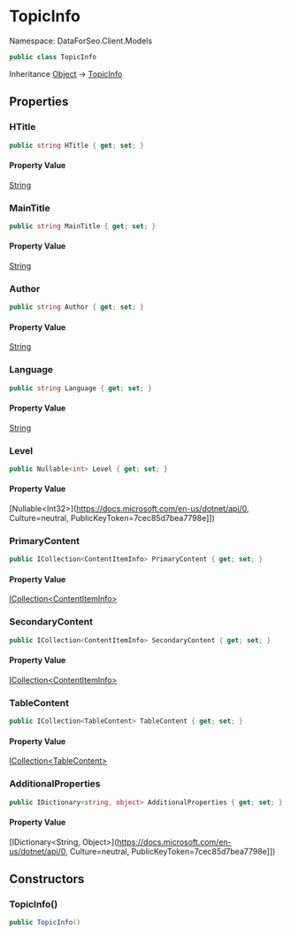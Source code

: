 # TopicInfo

Namespace: DataForSeo.Client.Models

```csharp
public class TopicInfo
```

Inheritance [Object](https://docs.microsoft.com/en-us/dotnet/api/Object) → [TopicInfo](./TopicInfo.md)

## Properties

### **HTitle**

```csharp
public string HTitle { get; set; }
```

#### Property Value

[String](https://docs.microsoft.com/en-us/dotnet/api/String)<br>

### **MainTitle**

```csharp
public string MainTitle { get; set; }
```

#### Property Value

[String](https://docs.microsoft.com/en-us/dotnet/api/String)<br>

### **Author**

```csharp
public string Author { get; set; }
```

#### Property Value

[String](https://docs.microsoft.com/en-us/dotnet/api/String)<br>

### **Language**

```csharp
public string Language { get; set; }
```

#### Property Value

[String](https://docs.microsoft.com/en-us/dotnet/api/String)<br>

### **Level**

```csharp
public Nullable<int> Level { get; set; }
```

#### Property Value

[Nullable&lt;Int32&gt;](https://docs.microsoft.com/en-us/dotnet/api/0, Culture=neutral, PublicKeyToken=7cec85d7bea7798e]])<br>

### **PrimaryContent**

```csharp
public ICollection<ContentItemInfo> PrimaryContent { get; set; }
```

#### Property Value

[ICollection&lt;ContentItemInfo&gt;](./ContentItemInfo.md)<br>

### **SecondaryContent**

```csharp
public ICollection<ContentItemInfo> SecondaryContent { get; set; }
```

#### Property Value

[ICollection&lt;ContentItemInfo&gt;](./ContentItemInfo.md)<br>

### **TableContent**

```csharp
public ICollection<TableContent> TableContent { get; set; }
```

#### Property Value

[ICollection&lt;TableContent&gt;](./TableContent.md)<br>

### **AdditionalProperties**

```csharp
public IDictionary<string, object> AdditionalProperties { get; set; }
```

#### Property Value

[IDictionary&lt;String, Object&gt;](https://docs.microsoft.com/en-us/dotnet/api/0, Culture=neutral, PublicKeyToken=7cec85d7bea7798e]])<br>

## Constructors

### **TopicInfo()**

```csharp
public TopicInfo()
```
